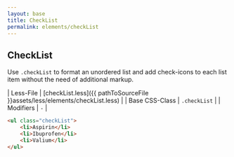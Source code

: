 ```yaml
---
layout: base
title: CheckList
permalink: elements/checkList
---
```


## CheckList
Use `.checkList` to format an unordered list and add check-icons to each list item without the need of additional markup.

| Less-File      | [checkList.less]({{ pathToSourceFile }}assets/less/elements/checkList.less) |
| Base CSS-Class | `.checkList`                                                                |
| Modifiers      | `-`                                                      |

```html
<ul class="checkList">
    <li>Aspirin</li>
    <li>Ibuprofen</li>
    <li>Valium</li>
</ul>
```